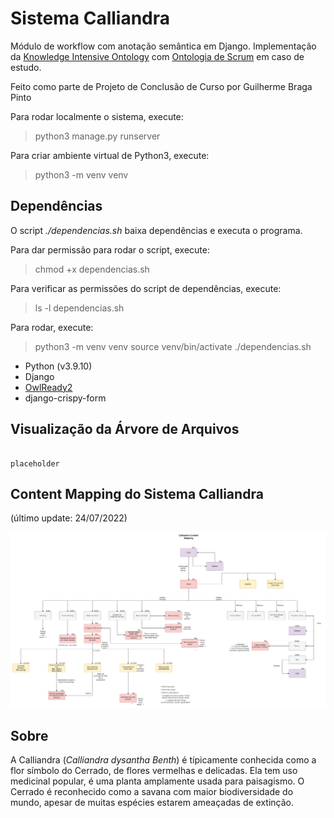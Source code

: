 # Sistema Calliandra

Módulo de workflow com anotação semântica em Django. Implementação da [Knowledge Intensive Ontology][KIPO] com [Ontologia de Scrum][SCRUM] em caso de estudo.

Feito como parte de Projeto de Conclusão de Curso por Guilherme Braga Pinto

Para rodar localmente o sistema, execute:

> python3 manage.py runserver

Para criar ambiente virtual de Python3, execute:

> python3 -m venv venv

## Dependências

O script *./dependencias.sh* baixa dependências e executa o programa. 

Para dar permissão para rodar o script, execute:

> chmod +x dependencias.sh

Para verificar as permissões do script de dependências, execute:

> ls -l dependencias.sh

Para rodar, execute:


> python3 -m venv venv
> source venv/bin/activate
> ./dependencias.sh

- Python (v3.9.10)
- Django
- [OwlReady2][readthedocs]
- django-crispy-form

## Visualização da Árvore de Arquivos

````

placeholder

````

## Content Mapping do Sistema Calliandra

(último update: 24/07/2022)

![Img](https://github.com/gui1080/TCC_ProjetoCalliandra/blob/master/Midia%20Externa/content_mapping.png)

## Sobre

A Calliandra (*Calliandra dysantha Benth*) é típicamente conhecida como a flor símbolo do Cerrado, de flores vermelhas e delicadas. Ela tem uso medicinal popular, é uma planta amplamente usada para paisagismo. O Cerrado é reconhecido como a savana com maior biodiversidade do mundo, apesar de muitas espécies estarem ameaçadas de extinção.


[KIPO]: "https://www.researchgate.net/publication/282939286_KIPO_the_knowledge-intensive_process_ontology"

[SCRUM]: "https://www.researchgate.net/publication/260480541_Integration_of_classical_and_agile_project_management_methodologies_based_on_ontological_models"

[readthedocs]: "https://owlready2.readthedocs.io/en/v0.37/#"
